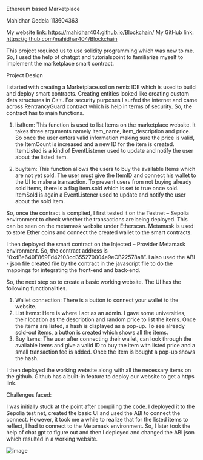 Ethereum based Marketplace

Mahidhar Gedela 113604363

My website link: https://mahidhar404.github.io/Blockchain/
My GitHub link: https://github.com/mahidhar404/Blockchain


This project required us to use solidity programming which was new to me. So, I used the help of chatgpt and tutorialspoint to familiarize myself to implement the marketplace smart contract.  

Project Design

I started with creating a Marketplace.sol on remix IDE which is used to build and deploy smart contracts. Creating entities looked like creating custom data structures in C++. For security purposes I surfed the internet and came across RentrancyGuard contract which is help in terms of security. So, the contract has to main functions.

1.	listItem: This function is used to list Items on the marketplace website. It takes three arguments namely item_name, item_description and price. So once the user enters valid information making sure the price is valid, the ItemCount is increased and a new ID for the item is created. ItemListed is a kind of EventListener used to update and notify the user about the listed item.

2.	buyItem: This function allows the users to buy the available Items which are not yet sold. The user must give the ItemID and connect his wallet to the UI to make a transaction. To prevent users from not buying already sold items, there is a flag item.sold which is set to true once sold. ItemSold is again a EventListener used to update and notify the user about the sold item.

So, once the contract is complied, I first tested it on the Testnet – Sepolia environment to check whether the transactions are being deployed. This can be seen on the metamask website under Etherscan. Metamask is used to store Ether coins and connect the created wallet to the smart contracts. 

I then deployed the smart contract on the Injected – Provider Metamask environment. So, the contract address is “0xdBe640E869Fd42103cd355270004e9eCB22578a8”. I also used the ABI - json file created file by the contract in the javascript file to do the mappings for integrating the front-end and back-end. 

So, the next step so to create a basic working website. The UI has the following functionalities.

1.	Wallet connection: There is a button to connect your wallet to the website.
2.	List Items: Here is where I act as an admin. I gave some universities, their location as the description and random price to list the items. Once the items are listed, a hash is displayed as a pop-up. To see already sold-out items, a button is created which shows all the items.
3.	Buy Items: The user after connecting their wallet, can look through the available Items and give a valid ID to buy the item with listed price and a small transaction fee is added.
Once the item is bought a pop-up shows the hash.

I then deployed the working website along with all the necessary items on the github. Github has a built-in feature to deploy our website to get a https link.


Challenges faced:

I was initially stuck at the point after compiling the code. I deployed it to the Sepolia test net, created the basic UI and used the ABI to connect the connect. However, it took me a while to realize that for the listed items to reflect, I had to connect to the Metamask environment. So, I later took the help of chat gpt to figure out and then I deployed and changed the ABI json which resulted in a working website.


 
 




 



![image](https://github.com/mahidhar404/Blockchain/assets/124116144/737e7cab-c80c-4bdc-a63b-8d33d6b32443)
